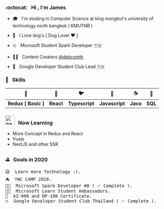 <!-- <img src="https://media3.giphy.com/media/dWfi1Llz4ud1ixRIcW/giphy.gif" alt="HappyDog" width="150"/> -->
<!-- ![My github stats](https://github-readme-stats.vercel.app/api?username=thanawatgulati&show_icons=true&text_color=333&icon_color=333&title_color=333)-->

### :octocat: &nbsp; Hi , I'm James

- 🎓 &nbsp; I'm studing in Computer Science at king mongkut's university of technology north bangkok ( KMUTNB )

- 🐶 &nbsp; I Love dog's [ Dog Lover ♥️ ]
- ⛄️ &nbsp; Microsoft Student Spark Developer 🇹🇭
- 👨‍💼 &nbsp; Content Creators <a href="https://www.facebook.com/dekcomth" title="DekcomTH Facebook Page">@dekcomth</a>
- 🍋 &nbsp; Google Developer Student Club Lead 🇹🇭 

### 💫 &nbsp; Skills
| 🦆 | 💅 | 🐦 | 🌼 | ☕️ | 🌳 |
|:-----:|:-----:|:-----:|:-----:|:-----:|:-----:|
| <b>Redux [ Basic ]</b> | <b>React</b> | <b>Typescript</b> | <b>Javascript</b>  | <b>Java</b> | <b>SQL</b> |

### <img src="https://i.ibb.co/Gdy6nyV/new.gif" alt="new" width="30"/> &nbsp; Now Learning
- More Concept in Redux and React 
- Vuejs
- NextJS and other SSR
### ⛳️  &nbsp; Goals in 2020
<pre>
😋  Learn more Technology :).
⛺️  YWC CAMP 2020.
👨‍💻  Microsoft Spark Developer #0 ( ✅ Complete ).
👩‍🚀  Microsoft Learn Student Ambassadors.
📄  AZ-900 and DP-100 Certificate.
🔥  Google Developer Student Club Thailand ( ✅ Complete ).
</pre>
 

 <!-- <img src="https://i.ibb.co/Gdy6nyV/new.gif" alt="new" width="30"/> -->
